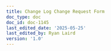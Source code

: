 ```yaml
---
title: Change Log Change Request Form
doc_type: doc
doc_id: doc-1145
last_edited_date: '2025-05-25'
last_edited_by: Ryan Laird
version: '1.0'
---
```



